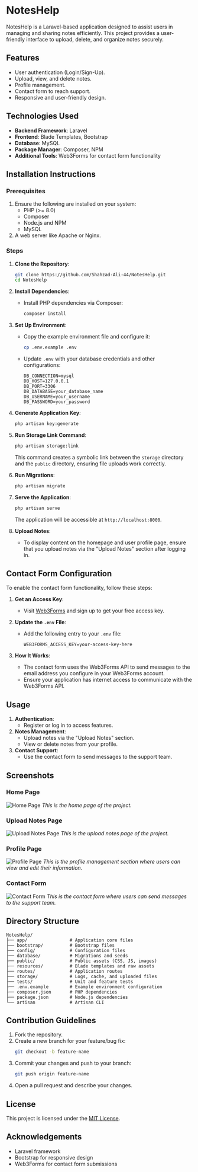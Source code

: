 # NotesHelp

NotesHelp is a Laravel-based application designed to assist users in managing and sharing notes efficiently. This project provides a user-friendly interface to upload, delete, and organize notes securely.


## Features
- User authentication (Login/Sign-Up).
- Upload, view, and delete notes.
- Profile management.
- Contact form to reach support.
- Responsive and user-friendly design.


## Technologies Used

- **Backend Framework**: Laravel
- **Frontend**: Blade Templates, Bootstrap
- **Database**: MySQL
- **Package Manager**: Composer, NPM
- **Additional Tools**: Web3Forms for contact form functionality


## Installation Instructions

### Prerequisites

1. Ensure the following are installed on your system:
   - PHP (>= 8.0)
   - Composer
   - Node.js and NPM
   - MySQL
2. A web server like Apache or Nginx.

### Steps

1. **Clone the Repository**:
   ```bash
   git clone https://github.com/Shahzad-Ali-44/NotesHelp.git
   cd NotesHelp
   ```

2. **Install Dependencies**:
   - Install PHP dependencies via Composer:
     ```bash
     composer install
     ```

3. **Set Up Environment**:
   - Copy the example environment file and configure it:
     ```bash
     cp .env.example .env
     ```
   - Update `.env` with your database credentials and other configurations:
     ```env
     DB_CONNECTION=mysql
     DB_HOST=127.0.0.1
     DB_PORT=3306
     DB_DATABASE=your_database_name
     DB_USERNAME=your_username
     DB_PASSWORD=your_password
     ```

4. **Generate Application Key**:
   ```bash
   php artisan key:generate
   ```

5. **Run Storage Link Command**:
   ```bash
   php artisan storage:link
   ```
   This command creates a symbolic link between the `storage` directory and the `public` directory, ensuring file uploads work correctly.


6. **Run Migrations**:
   ```bash
   php artisan migrate
   ```

7. **Serve the Application**:
   ```bash
   php artisan serve
   ```
   The application will be accessible at `http://localhost:8000`.

8. **Upload Notes**:
   - To display content on the homepage and user profile page, ensure that you upload notes via the "Upload Notes" section after logging in.


## Contact Form Configuration

To enable the contact form functionality, follow these steps:

1. **Get an Access Key**:
   - Visit [Web3Forms](https://web3forms.com/) and sign up to get your free access key.

2. **Update the `.env` File**:
   - Add the following entry to your `.env` file:
     ```env
     WEB3FORMS_ACCESS_KEY=your-access-key-here
     ```

3. **How It Works**:
   - The contact form uses the Web3Forms API to send messages to the email address you configure in your Web3Forms account.
   - Ensure your application has internet access to communicate with the Web3Forms API.


## Usage

1. **Authentication**:
   - Register or log in to access features.
2. **Notes Management**:
   - Upload notes via the "Upload Notes" section.
   - View or delete notes from your profile.
3. **Contact Support**:
   - Use the contact form to send messages to the support team.


## Screenshots

### Home Page
![Home Page](public/screenshots/homepage.png)
*This is the home page of the project.*

### Upload Notes Page
![Upload Notes Page](public/screenshots/uploadNotes.png)
*This is the upload notes page of the project.*

### Profile Page
![Profile Page](public/screenshots/profile.png)
*This is the profile management section where users can view and edit their information.*

### Contact Form
![Contact Form](public/screenshots/contactform.png)
*This is the contact form where users can send messages to the support team.*


## Directory Structure

```
NotesHelp/
├── app/                # Application core files
├── bootstrap/          # Bootstrap files
├── config/             # Configuration files
├── database/           # Migrations and seeds
├── public/             # Public assets (CSS, JS, images)
├── resources/          # Blade templates and raw assets
├── routes/             # Application routes
├── storage/            # Logs, cache, and uploaded files
├── tests/              # Unit and feature tests
├── .env.example        # Example environment configuration
├── composer.json       # PHP dependencies
├── package.json        # Node.js dependencies
└── artisan             # Artisan CLI
```


## Contribution Guidelines

1. Fork the repository.
2. Create a new branch for your feature/bug fix:
   ```bash
   git checkout -b feature-name
   ```
3. Commit your changes and push to your branch:
   ```bash
   git push origin feature-name
   ```
4. Open a pull request and describe your changes.


## License
This project is licensed under the [MIT License](LICENSE).

## Acknowledgements
- Laravel framework
- Bootstrap for responsive design
- Web3Forms for contact form submissions
